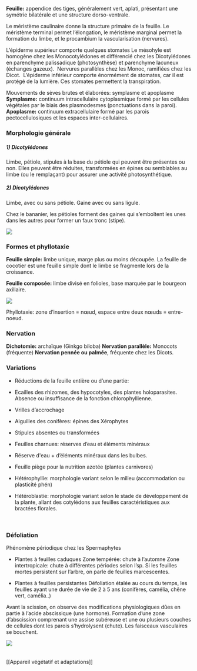 **Feuille:** appendice des tiges, généralement vert, aplati, présentant une symétrie bilatérale et une structure dorso-ventrale.

Le méristème caulinaire donne la structure primaire de la feuille. Le méristème terminal permet l’élongation, le méristème marginal permet la formation du limbe, et le procambium la vascularisation (nervures). 

L’épiderme supérieur comporte quelques stomates
Le mésohyle est homogène chez les Monocotylédones et différencié chez les Dicotylédones en parenchyme palissadique (photosynthèse) et parenchyme lacuneux (échanges gazeux). 
Nervures parallèles chez les Monoc, ramifiées chez les Dicot. 
L’épiderme inférieur comporte énormément de stomates, car il est protégé de la lumière. Ces stomates permettent la transpiration. 

Mouvements de sèves brutes et élaborées: symplasme et apoplasme
**Symplasme:** continuum intracellulaire cytoplasmique formé par les cellules végétales par le biais des plasmodesmes (ponctuations dans la paroi). 
**Apoplasme:** continuum extracellulaire formé par les parois pectocellulosiques et les espaces inter-cellulaires. 
<br>

### Morphologie générale

##### 1) Dicotylédones 

Limbe, pétiole, stipules à la base du pétiole qui peuvent être présentes ou non. Elles peuvent être réduites, transformées en épines ou semblables au limbe (ou le remplaçant) pour assurer une activité photosynthétique.

##### 2) Dicotylédones

Limbe, avec ou sans pétiole. Gaine avec ou sans ligule. 

Chez le bananier, les pétioles forment des gaines qui s’emboîtent les unes dans les autres pour former un faux tronc (stipe). 

![](https://lh5.googleusercontent.com/AA6lpAoVwx4buStB5utvVXykV-oxtZrisl6LU2tbmSjRxK5sqLInurrr5EgJGkQD8OzF9s5mleZ-WxkSvMw7c4gv6UP3ROh83MZQlTY37cA-EH3ysAZMkR1WnwOXhz5VnmLAdYmxq2daJLx81l5XtahA9WmdVG2DEi9M0CsztO-iiKdyS95NRo--yUYUK2p2JYWC_-3ITQ)

  
### Formes et phyllotaxie  

**Feuille simple:** limbe unique, marge plus ou moins découpée. La feuille de cocotier est une feuille simple dont le limbe se fragmente lors de la croissance. 

**Feuille composée:** limbe divisé en folioles, base marquée par le bourgeon axillaire. 

![](https://lh3.googleusercontent.com/hOqlQa2j_XwNVjWvE30pYLJlrk44fz7zvmxD-gPac5TTugffluf0IdSiDCIanQIM1ylT9tmot-WiE68wKCjX8IIwOLaHDdYJxbGudbT7V6FhTG9eNTYNalYkQkaSPScPxvp69pmVooihMlf9rscumm3rm0YViWq-kvAzAWDPzMJQImcnPr-MqtlLPbNkZziCvv6wahRnOw)

Phyllotaxie: zone d’insertion = nœud, espace entre deux nœuds = entre-noeud.
<br>

### Nervation

**Dichotomie:** archaïque (Ginkgo biloba)
**Nervation parallèle:** Monocots (fréquente)
**Nervation pennée ou palmée**, fréquente chez les Dicots. 
<br>

### Variations

-   Réductions de la feuille entière ou d’une partie: 
    
-   Ecailles des rhizomes, des hypocotyles, des plantes holoparasites. Absence ou insuffisance de la fonction chlorophyllienne. 
    
-   Vrilles d’accrochage
    
-   Aiguilles des conifères: épines des Xérophytes
    
-   Stipules absentes ou transformées
    
-   Feuilles charnues: réserves d’eau et éléments minéraux
    
-   Réserve d'eau + d’éléments minéraux dans les bulbes. 
    
-   Feuille piège pour la nutrition azotée (plantes carnivores)
    
-   Hétérophyllie: morphologie variant selon le milieu (accommodation ou plasticité phén)
    
-   Hétéroblastie: morphologie variant selon le stade de développement de la plante, allant des cotylédons aux feuilles caractéristiques aux bractées florales. 
    
<br>

### Défoliation

Phénomène périodique chez les Spermaphytes

-   Plantes à feuilles caduques
Zone tempérée: chute à l’automne
Zone intertropicale: chute à différentes périodes selon l’sp.
Si les feuilles mortes persistent sur l’arbre, on parle de feuilles marcescentes. 

-   Plantes à feuilles persistantes
Défoliation étalée au cours du temps, les feuilles ayant une durée de vie de 2 à 5 ans (conifères, camélia, chêne vert, camélia..) 

Avant la scission, on observe des modifications physiologiques dûes en partie à l’acide abscissique (une hormone). Formation d’une zone d’abscission comprenant une assise subéreuse et une ou plusieurs couches de cellules dont les parois s’hydrolysent (chute). Les faisceaux vasculaires se bouchent.

![](https://lh4.googleusercontent.com/pYZ9nhmXDB-IaoxeiFvzMRPk8czkiBwWyvTcqT7yldvmCbtRJQ4HX8igETkYkQFboE5cBAO4ojeuFcLgXbWWpzP7iLpSXD2P9VEGKV0mmvBHu-Q0iDTpfPQ4oqWu3RRP9IMMg3P3GOFJDWa6sNOAekpRonxDcEXEIV-MQcRXg95vDb0IyR08iTCSXDWNm2tlZ_ARFxa-jw)
<br>
<br>
<br>
[[Appareil végétatif et adaptations]]
